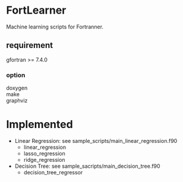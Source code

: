 # FortLearner
Machine learning scripts for Fortranner.  

## requirement
gfortran >= 7.4.0  

### option
doxygen  
make  
graphviz

# Implemented
* Linear Regression: see sample_scripts/main_linear_regression.f90
  * linear_regression
  * lasso_regression
  * ridge_regression
* Decision Tree: see sample_sacripts/main_decision_tree.f90
  * decision_tree_regressor
  



